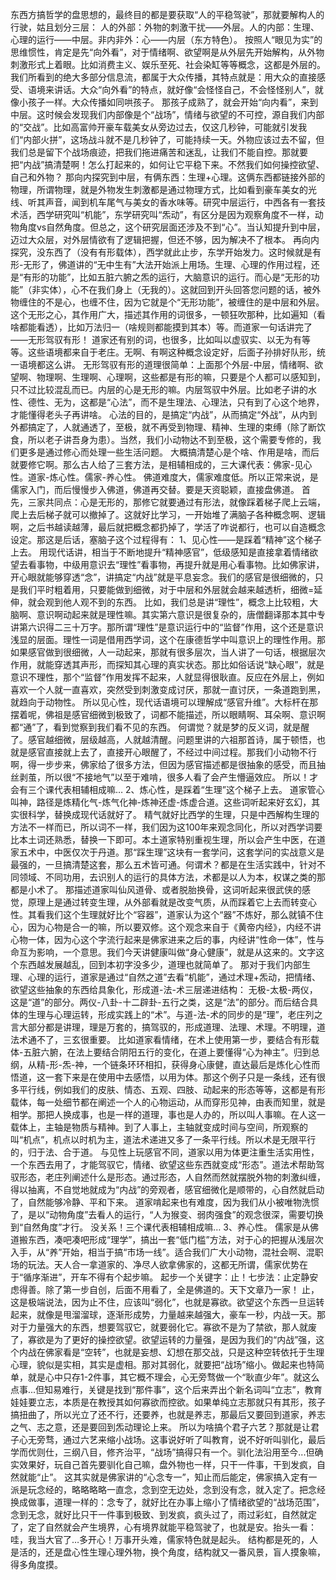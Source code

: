 东西方搞哲学的盘思想的，最终目的都是要获取“人的平稳驾驶”，那就要解构人的行驶，姑且划分三层：
人的外部：外物的刺激干扰——外层。人的内部：生理、心理的运行——中层。非内非外：心——内层（东方特色）。 按照人“眼见为实”的思维惯性，肯定是先“向外看”，对于情绪啊、欲望啊是从外层先开始解构，从外物刺激形式上着眼。比如消费主义、娱乐至死、社会染缸等等概念，这都是外层的。我们所看到的绝大多部分信息流，都属于大众传播，其特点就是：用大众的直接感受、语境来讲话。大众“向外看”的特点，就好像“会怪怪自己，不会怪怪别人”，就像小孩子一样。大众传播如同哄孩子。 那孩子成熟了，就会开始“向内看”，来到中层。这时候会发现我们内部像是个“战场”，情绪与欲望的不可控，源自我们内部的“交战”。比如高富帅开豪车载美女从旁边过去，仅这几秒钟，可能就引发我们“内部火拼”，这场战斗就不是几秒钟了，可能持续一天。外物应该过去不留，但我们总是留下个战场痕迹，把我们拖进痛苦和迷乱，让我们不能自控。那就要把“内战”搞清楚啊！怎么打起来的，如何让它平稳下来。不然我们如何操控欲望、自己和外物？ 那向内探究到中层，有俩东西：生理+心理。这俩东西都链接外部的物理，所谓物理，就是外物发生刺激都是通过物理方式，比如看到豪车美女的光线、听其声音，闻到机车尾气与美女的香水味等。研究中层运行，中西各有一套技术活，西学研究叫“机能”，东学研究叫“炁动”，有区分是因为观察角度不一样，动物角度vs自然角度。但总之，这个研究层面还涉及不到“心”。当认知提升到中层，迈过大众层，对外层情欲有了逻辑把握，但还不够，因为解决不了根本。 再向内探究，没东西了（没有有形载体），西学就此止步，东学开始发力。这时候就是有形-无形了，佛道讲的“无中生有”大法开始派上用场。生理、心理的作用过程，还是“有形的功能”，比如五脏六腑之炁的运行，大脑意识的运行。而心是“无形的功能”（非实体），心不在我们身上（无我的）。这就回到开头回答您问题的话，被外物缠住的不是心，也缠不住，因为它就是个“无形功能”，被缠住的是中层和外层。 这个无形之心，其作用广大，描述其作用的词很多，一顿狂吹那种，比如遍知（看啥都能看透），比如万法归一（啥规则都能摸到其本）等。而道家一句话讲完了——无形驾驭有形！ 道家还有别的词，也很多，比如叫以虚驭实、以无为有等等。这些语境都来自于老庄。无啊、有啊这种概念设定好，后面子孙排好队形，统一语境都这么讲。
无形驾驭有形的道理很简单：上面那个外层-中层，情绪啊、欲望啊、物理啊、生理啊、心理啊，这些都是有形的嘛，只要是个人都可以感知到，只不过比较混乱而已。内层的心是无形的嘛。内层驾驭中外层。比如老子讲的水性、德性、无为，这都是“心法”，而不是生理法、心理法，只有到了心这个地界，才能懂得老头子再讲啥。
心法的目的，是搞定“内战”，从而搞定“外战”，从内到外都搞定了，人就通透了，至极，就不再受到物理、精神、生理的束缚（除了断饮食，所以老子讲吾身为患）。当然，我们小动物达不到至极，这个需要专修的，我们更多是通过修心而处理一些生活问题。 大概搞清楚心是个啥、作用是啥，而后就要修它啊。那么古人给了三套方法，是相辅相成的，三大课代表：佛家-见心性。道家-炼心性。儒家-养心性。 佛道难度大，儒家难度低。所以正常来说，是儒家入门，而后慢慢步入佛道，佛道再交替。要是天资聪颖，直接盘佛道。 首先，三家共同点：心是无形的，那修它就要通过有形法，就像踩着梯子爬上云端，爬上去后梯子就可以撤掉了。这就好比学习，一开始堆了满脑子各种概念啊、逻辑啊，之后书越读越薄，最后就把概念都扔掉了，学活了咋说都行，也可以自造概念设定。那这是后话，塞脑子这个过程得有： 1、见心性——是踩着“精神”这个梯子上去。 用现代话讲，相当于不断地提升“精神感官”，低级感知是直接拿着情绪欲望去看事物，中级用意识去“理性”看事物，再提升就是用心看事物。比如佛家讲，开心眼就能够穿透“念”，讲搞定“内战”就是平息妄念。我们的感官是很细微的，只是我们平时粗着用，只要能做到细微，对于中层和外层就会越来越透析，细微=延伸，就会观到他人观不到的东西。 比如，我们总是讲“理性”，概念上比较粗，大脑啊、意识啊动起来就是理性嘛。其实第六意识是很复杂的，唐僧翻译那本其中专讲第六识得二三十万字。那所谓“理性”是意识运行中的“监督”作用，这个还是意识浅显的层面。理性一词是借用西学词，这个在康德哲学中叫意识上的理性作用。那如果感官做到很细微，人一动起来，那就有很多层次，当人讲了一句话，根据层次作用，就能穿透其声形，而探知其心理的真实状态。那比如俗话说“缺心眼”，就是意识不理性，那个“监督”作用发挥不起来，人就显得很耿直。反应在外层上，例如喜欢一个人就一直喜欢，突然受到刺激变成讨厌，那就一直讨厌，一条道跑到黑，就趋向于动物性。 所以见心性，现代话语境可以理解成“感官升维”。大标杆在那摆着呢，佛祖是感官细微到极致了，词都不能描述，所以眼睛啊、耳朵啊、意识啊都“通”了，看到觉察到我们看不见的东西。
何谓觉？就是梦的反义词，就是醒了。感官越细微，层级越高，人就越清醒。问题里讲的六祖那首诗，属于顿悟，也就是感官直接就上去了，直接开心眼醒了，不经过中间过程。那我们小动物不行啊，得一步步来，佛家给了很多方法，但因为感官描述都是很抽象的感受，而且抽丝剥茧，所以很“不接地气”以至于难啃，很多人看了会产生懵逼效应。 所以！才会有三个课代表相辅相成嘛… 2、炼心性，是踩着“生理”这个梯子上去。 道家管心叫神，路径是炼精化气-炼气化神-炼神还虚-炼虚合道。这些词听起来好玄幻，其实很科学，替换成现代话就好了。
精气就好比西学的生理，只是中西解构生理的方法不一样而已，所以词不一样，我们因为这100年来观念同化，所以对西学词要比本土词还熟悉，替换一下即可。本土道家特别重视生理，所以会产生中医，在道家五术中，中医仅次于丹道。那“踩生理”这块有一套学问，这套学问的实战意义是最强的，一旦搞清楚这套，那么五术皆可通。何谓术？都是在生活实践中，针对不同领域、不同功用，去识别人的运行的具体方法，术都是以人为本，权谋之类的那都是小术了。 那描述道家叫仙风道骨、或者脱胎换骨，这词听起来很武侠的感觉，原理上是通过转变生理，从外部看就是改变气质，从而踩着它上去而转变心性。其看我们这个生理就好比个“容器”，道家认为这个“器”不炼好，那么就镇不住心，因为心物是合一的嘛，所以要双修。这个观念来自于《黄帝内经》，内经不讲心物一体，因为心这个字流行起来是佛家进来之后的事，内经讲“性命一体”，性与命互为影响，一个意思。我们今天讲健康叫做“身心健康”，就是从这来的。文字这个东西越发展越乱，回到本初字没多少，道理也就简单了。 那对于我们内部生理、心理的运行，道家是通过“自然之道”去看“机能”，通过术理+炁动，把情绪、欲望这些抽象的东西给具象化，形成道-法-术三层递进结构： 无极-太极-两仪，这是“道”的部分。两仪-八卦-十二辟卦-五行之类，这是“法”的部分。而后结合具体的生理与心理运转，形成实践上的“术”。与道-法-术的同步的是“理”，老庄列之言大部分都是讲理，理是万套的，搞驾驭的，形成道理、法理、术理。不明理，道法术通不了，三玄很重要。 比如道家看情绪，在术上使用第一步，要结合有形载体-五脏六腑，在法上要结合阴阳五行的变化，在道上要懂得“心为神主”。归到总纲，从精-形-炁-神，一个链条环环相扣，获得身心康健，直达最后是炼化心性而悟道，这一套下来是在使用中去感悟，以用为体。那这个例子只是一条线，还有很多平行线，例如我们的皮肤、情态、五观、四肢、动起来的形态等等，这都是有形载体，每一处细节都在阐述一个人的心物运动，从而穿形见神，由表而知里，就是相学。那把人换成事，也是一样的道理，事也是人办的，所以叫人事嘛。在人这一载体上，主轴是物质与精神。到了人事上，主轴就变成时间与空间，所观察的叫“机点”，机点以时机为主，道法术递进又多了一条平行线。所以术是无限平行的，归于法、合于道。 与见性上玩感官不同，道家以用为体更注重生活实用性，一个东西去用了，才能驾驭它，情绪、欲望这些东西就变成“形态”。道法术帮助驾驭形态，老庄列阐述什么是形态。通过形态，人自然而然就摆脱外物的刺激纠缠，得以抽离，不自觉地就成为“内战”的旁观者，感官细微化是顺带的，心自然就启动了，自然能够冷静、平和下来。 道家啃起来也有难度，因为我们从小被唯物洗惯了，是以“动物角度”去看人的运行，“人为猴变、弱肉强食”的观念很深，需要切换到“自然角度”才行。 没关系！三个课代表相辅相成嘛… 3、养心性。 儒家是从佛道搬东西，凑吧凑吧形成“理学”，搞出一套“低门槛”方法，对于心的把握从浅层次入手，从“养”开始，相当于搞“市场一线”。适合我们广大小动物，混社会啊、混职场的玩法。天人合一拿道家的、净尽人欲拿佛家的，这都无所谓，儒家优势在于“循序渐进”，开车不得有个起步嘛。
起步一个关键字：止！七步法：止定静安虑得善。除了第一步自创，后面不用看了，全是佛道的。天下文章乃一家！ 止，这是极端说法，因为止不住，应该叫“弱化”，也就是寡欲。欲望这个东西一旦运转起来，就像是甩溜溜球，逐渐形成势，力量越来越强大，豪车一秒，内战一天。那对于力量强大的东西，想要驾驭它，就要弱化它。寡欲不是为了禁欲，那人就废了，寡欲是为了更好的操控欲望。欲望运转的力量强，是因为我们的“内战”强，这个内战在佛家看是“空转”，也就是妄想、幻想在那交战，只是这种空转依托于生理心理，貌似是实相，其实是虚相。那对其弱化，就要把“战场”缩小。做起来也特简单，就是心中只存1-2件事，其它概不理会，心无旁骛做一个“耿直少年”。就这么点事...但知易难行，关键是找到“那件事”，这个后来弄出个新名词叫“立志”，教育娃娃要立志，本质是在教授其如何寡欲而控欲。如果单纯立志那就只有其形，孩子搞扭曲了，所以光立了还不行，还要养，也就是养志，那最后又要回到道家，养志之气、志之意，还是要回到炁动理论上来。 所以为啥搞个君子六艺？那就是让君子心无旁骛，通过六艺来缩小战场。这事说好听了叫教育，说不好听叫驯化，最后学而优则仕，三纲八目，修齐治平，“战场”搞得只有一个。驯化法沿用至今...但确实效果好，玩自己首先要驯化自己嘛，盘外物也一样，只干一件事，干到发疯，自然就能“止”。
这其实就是佛家讲的“心念专一”，知止而后能定，佛家搞入定有一派是玩念经的，略略略略一直念，念到空无边处，念到没有念，就入定了。把念经换成做事，道理一样的：念专了，就好比在办事上缩小了情绪欲望的“战场范围”，念到无念，就好比只干一件事到极致、到发疯，疯头过了，雨过彩虹，自然就定了，定了自然就会产生境界，心有境界就能平稳驾驶了，也就是安。抬头一看：哇，我当大官了…多开心！万事开头难，儒家特色就是起头。 结构都是死的，人是活的，还是盘心性生理心理外物，换个角度，结构就又一番风景，盲人摸象嘛，得多角度摸。